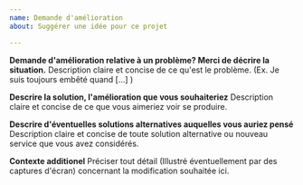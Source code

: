 ```yaml
---
name: Demande d'amélioration
about: Suggérer une idée pour ce projet

---
```


**Demande d'amélioration relative à un problème? Merci de décrire la situation.**
Description claire et concise de ce qu'est le problème.
(Ex. Je suis toujours embêté quand [...] )


**Descrire la solution, l'amélioration que vous souhaiteriez**
Description claire et concise de ce que vous aimeriez voir se produire.

**Descrire d'éventuelles solutions alternatives auquelles vous auriez pensé**
Description claire et concise de toute solution alternative ou nouveau service que vous avez considérés.

**Contexte additionel**
Préciser tout détail (Illustré éventuellement par des captures d'écran) concernant la modification souhaitée ici.

